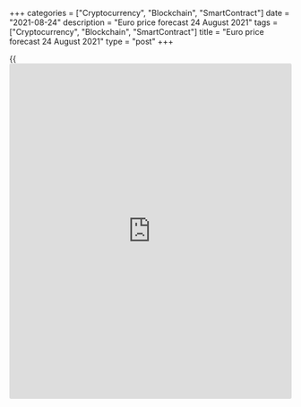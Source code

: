 +++
categories = ["Cryptocurrency", "Blockchain", "SmartContract"]
date = "2021-08-24"
description = "Euro price forecast 24 August 2021"
tags = ["Cryptocurrency", "Blockchain", "SmartContract"]
title = "Euro price forecast 24 August 2021"
type = "post"
+++

{{<iframe id="large-banner" src="https://www.bounty.group/#slide=11.0" width="100%" height="600" scrolling="no" style="border: 0px solid rgb(216, 221, 230); border-radius: 3px;">}}

2021-08-24

2021-08-24

What does euro need? Forecast as of 24.08.2021Dmitri Demidenko

If the US economy loses its exclusivity, and the economies of China and
the euro area perform well, will the [EURUSD][1] downtrend turn up? Let
us discuss the Forex outlook and make up a trading plan.

## Weekly euro fundamental forecast

China is fighting with the COVID-19, but the pandemic is rapidly
spreading across Europe and the United States, whose economies are
slowing down. What period are we to face? Is it similar to early spring
of 2020? Or is it about late summer 2021? Of course, there won’t be any
lockdowns, neither there should be a recession. Nonetheless, the drop in
the US manufacturing PMI means that people worry about the Delta. What
happened next, in April-December with [EURUSD][1], we all know very
well. Does [history](https://www.fixpro.org/post/chargeless-historical-data-api-backtesting/) repeat itself? Will the downtrend reverse soon?

The euro area PMIs are also declining, but they are still close to their
21-year high. The optimism about the services sector exceeds the
forecasts for the manufacturing one. It means the coronavirus influences
GDP growth less than the supply shortage. According to ING estimates,
the euro-area GDP could repeat its record of 2% Q-o-Q in the third
quarter. If the euro-area economy continues to outperform the US growth,
the [EURUSD][1] bulls will have a reason to go ahead.

### Dynamics of euro-area PMIs

 _Source_ _: Bloomberg_

I don’t understand the roots of such divergence. The level of the fully
vaccinated population in the States and the EU is approximately the
same, 51.4% and 55.3%, the number of COVID-19 cases is growing in both
regions. Furthermore, the Bundesbank warns that its forecast for the
expansion of Germany's GDP by 3.7% may not come true. The first days of
the recovery turned out to be worse than expected, and the return of the
pandemic will press down the euro-area economy in the autumn. The reason
might be the surge in the tourism industry in the south of Europe, but
it is a temporary factor.

Another thing is China. In the four days from the outbreak on August 20
to the moment when not a single new infected person was identified,
China managed to test about 100 million people. Beijing deserves
respect. Amid positive [news](https://www.letsplayfx.com/blog/forex-news-website/) from Asia, the oil prices have been up. The
oil rally is a bearish driver for the USD, which is quite responsive to
the recovery of the US and global economies.

### Dynamics of USA and [S&P 500][2]/[WTI][3] ratio



 _Source_ _: Investing, LiteForex_

Still, there is one more factor concerning the impact of the euro-area
and global economic growth on the [EURUSD][1], which makes me doubt that
the pair will go the same way as in the April-December period last year.
It is the Fed’s monetary [policy](https://www.fintechee.com/policy/). In 2020, the Fed was often called crazy
because of the colossal volume of liquidity and the sharp decline in the
interest rates to zero. In 2021, the central bank is about to finish the
QE and discuss interest rate hikes. This is a viable scenario unless
Jerome Powell is scared off by the Delta.

### Weekly [EURUSD][1] trading plan

I believe the current growth of the [EURUSD][1] is just a correction
resulted from exiting the US longs. Investors worry that the Fed Chair
will relate its monetary [policy](https://www.fintechee.com/policy/) to the COVID-19. I don’t think he will.
If the pair is up to 1.18-1.1815 before Jackson Hole, one could enter
shorts at favourable prices.



## Price chart of EURUSD in real time mode

The content of this article reflects the author’s opinion and does not
necessarily reflect the official position of LiteForex. The material
published on this page is provided for informational purposes only and
should not be considered as the provision of investment advice for the
purposes of Directive 2004/39/EC.

Rate this article:

{{value}}

( {{count}} {{title}} )

   1. my.liteforex.com/trading/chart?symbol=EURUSD&returnUrl=true
   2. my.liteforex.com/trading/chart?symbol=SPX&returnUrl=true
   3. my.liteforex.com/trading/chart?symbol=USCRUDE&returnUrl=true